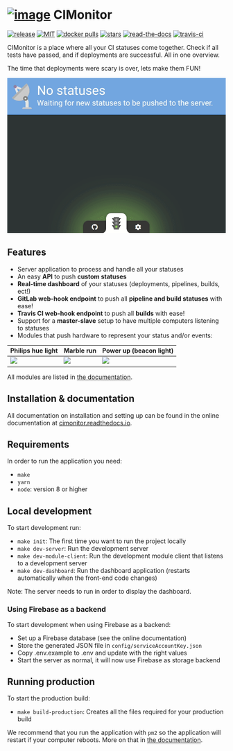 # [![image](https://avatars2.githubusercontent.com/u/18479455?s=60&v=4)](https://cimonitor.readthedocs.io) CIMonitor

[![release](https://img.shields.io/github/release/CIMonitor/CIMonitor.svg)](https://github.com/CIMonitor/CIMonitor/releases)
[![MIT](https://img.shields.io/github/license/CIMonitor/CIMonitor.svg)](https://github.com/CIMonitor/CIMonitor/)
[![docker pulls](https://img.shields.io/docker/pulls/cimonitor/server.svg)](https://hub.docker.com/u/cimonitor/)
[![stars](https://img.shields.io/github/stars/CIMonitor/CIMonitor.svg)](https://github.com/CIMonitor/CIMonitor/stargazers)
[![read-the-docs](https://readthedocs.org/projects/cimonitor/badge/?version=latest)](https://cimonitor.readthedocs.io)
[![travis-ci](https://travis-ci.org/CIMonitor/CIMonitor.svg?branch=master)](https://travis-ci.org/CIMonitor/CIMonitor)

CIMonitor is a place where all your CI statuses come together. Check if all tests have passed, and if
deployments are successful. All in one overview.

The time that deployments were scary is over, lets make them FUN!

[![dashboard example](docs/img/dashboard.gif)](https://cimonitor.readthedocs.io)

## Features

-   Server application to process and handle all your statuses
-   An easy **API** to push **custom statuses**
-   **Real-time dashboard** of your statuses (deployments, pipelines, builds, ect!)
-   **GitLab web-hook endpoint** to push all **pipeline and build statuses** with ease!
-   **Travis CI web-hook endpoint** to push all **builds** with ease!
-   Support for a **master-slave** setup to have multiple computers listening to statuses
-   Modules that push hardware to represent your status and/or events:

| Philips hue light           | Marble run                   | Power up (beacon light)        |
| --------------------------- | ---------------------------- | ------------------------------ |
| ![](docs/img/hue-light.gif) | ![](docs/img/marble-run.gif) | ![](docs/img/beacon-light.gif) |

All modules are listed in [the documentation](https://cimonitor.readthedocs.io).

## Installation & documentation

All documentation on installation and setting up can be found in the online documentation at
[cimonitor.readthedocs.io](https://cimonitor.readthedocs.io).

## Requirements

In order to run the application you need:

-   `make`
-   `yarn`
-   `node`: version 8 or higher

## Local development

To start development run:

-   `make init`: The first time you want to run the project locally
-   `make dev-server`: Run the development server
-   `make dev-module-client`: Run the development module client that listens to a development server
-   `make dev-dashboard`: Run the dashboard application (restarts automatically when the front-end code changes)

Note: The server needs to run in order to display the dashboard.

### Using Firebase as a backend

To start development when using Firebase as a backend:

-   Set up a Firebase database (see the online documentation)
-   Store the generated JSON file in `config/serviceAccountKey.json`
-   Copy .env.example to .env and update with the right values
-   Start the server as normal, it will now use Firebase as storage backend

## Running production

To start the production build:

-   `make build-production`: Creates all the files required for your production build

We recommend that you run the application with `pm2` so the application will restart if your computer reboots.
More on that in [the documentation](https://cimonitor.readthedocs.io).
